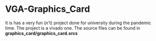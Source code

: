 # VGA-Graphics_Card

It is has a very fun (n't) project done for university during the pandemic time. 
The project is a vivado one. The source files can be found in **graphics_card/graphics_card.srcs** 
